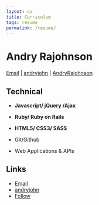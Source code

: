 ```yaml
---
layout: cv
title: Curriculum
tags: resume
permalink: /resume/
---
```

# Andry Rajohnson


<div id="webaddress">
<a href="mailto:andry1287@gmail.com">Email</a>
|
<i class="fa fa-github"></i> <a href="http://github.com/andryjohn">andryjohn</a>
|
<i class="fa fa-twitter"></i> <a href="http://twitter.com/RajohnsonAndry">AndryRajohnson</a>
</div>



## Technical

* **Javascript/ jQuery /Ajax**
* **Ruby/ Ruby on Rails**
* **HTML5/ CSS3/ SASS**


* Git/Github

* Web Applications & APIs

## Links

* <i class="fa fa-envelope"></i> <a href="mailto:andry1287@gmail.com">Email</a><br />
* <i class="fa fa-github"></i> <a href="http://github.com/andryjohn">andryjohn</a><br />
*  <i class="fa fa-twitter"></i> <a href="http://twitter.com/RajohnsonAndry">Follow</a><br />

<!-- ### Footer

Last updated: May 2013 -->
